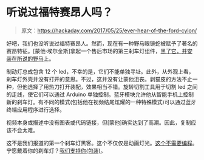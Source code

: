# 听说过福特赛昂人吗？

> 原文：<https://hackaday.com/2017/05/25/ever-hear-of-the-ford-cylon/>

好吧，我们也没听说过福特赛昂人。然而，现在有一种野马眼镜蛇被赋予了著名的赛昂特征。[蒙他·埃尔金斯]拿起一个售后市场的第三刹车灯组件，[黑了它，并安装在所说的野马](https://www.youtube.com/watch?v=ci0UmfHKGoI)上。

制动灯总成包含 12 个 led，不幸的是，它们不能单独寻址。此外，从外观上看，刹车灯外壳并没有打开的意思。不过，这并没有让蒙他沮丧。剥猫皮的方法不止一种，但他选择了用热刀打开装配，效果相当不错。旋转切割工具用于切割 led 之间的走线，使它们可以通过 Arduino 单独控制。蓝牙模块允许他从智能手机上控制新的刹车灯。有不同的模式(包括他在视频结尾炫耀的一种特殊模式)可以通过蓝牙终端应用程序进行选择。

视频本身或描述中没有图表或代码链接，但[蒙他]确实达到了高潮。因此，复制应该不会太难。

这不是我们报道的第一个刹车灯黑客。这个不仅仅是动画灯光。[这个不需要编程](https://hackaday.com/2017/02/11/brake-light-blinker-does-it-with-three-fives/)。宁愿戴着你的刹车灯？[我们支持你(包装)](https://hackaday.com/2013/02/14/brake-light-backpack-overpowered-with-led-pixels/)。